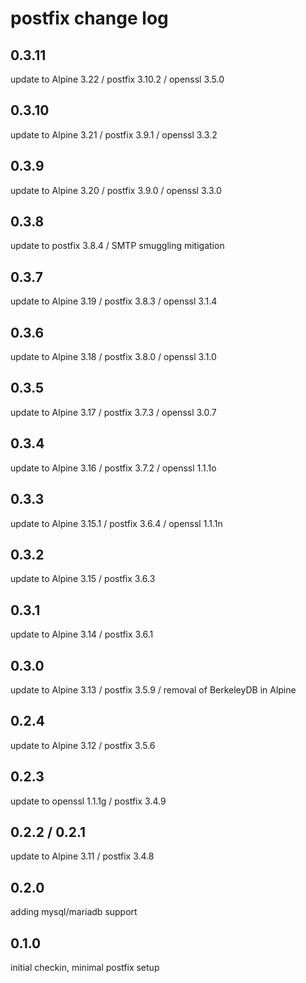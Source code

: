 # postfix change log

## 0.3.11
update to Alpine 3.22 / postfix 3.10.2 / openssl 3.5.0

## 0.3.10
update to Alpine 3.21 / postfix 3.9.1 / openssl 3.3.2

## 0.3.9
update to Alpine 3.20 / postfix 3.9.0 / openssl 3.3.0

## 0.3.8
update to postfix 3.8.4 / SMTP smuggling mitigation

## 0.3.7
update to Alpine 3.19 / postfix 3.8.3 / openssl 3.1.4

## 0.3.6
update to Alpine 3.18 / postfix 3.8.0 / openssl 3.1.0

## 0.3.5
update to Alpine 3.17 / postfix 3.7.3 / openssl 3.0.7

## 0.3.4
update to Alpine 3.16 / postfix 3.7.2 / openssl 1.1.1o

## 0.3.3
update to Alpine 3.15.1 / postfix 3.6.4 / openssl 1.1.1n

## 0.3.2
update to Alpine 3.15 / postfix 3.6.3

## 0.3.1
update to Alpine 3.14 / postfix 3.6.1

## 0.3.0
update to Alpine 3.13 / postfix 3.5.9 / removal of BerkeleyDB in Alpine

## 0.2.4
update to Alpine 3.12 / postfix 3.5.6

## 0.2.3
update to openssl 1.1.1g / postfix 3.4.9

## 0.2.2 / 0.2.1
update to Alpine 3.11 / postfix 3.4.8

## 0.2.0
adding mysql/mariadb support

## 0.1.0
initial checkin, minimal postfix setup
